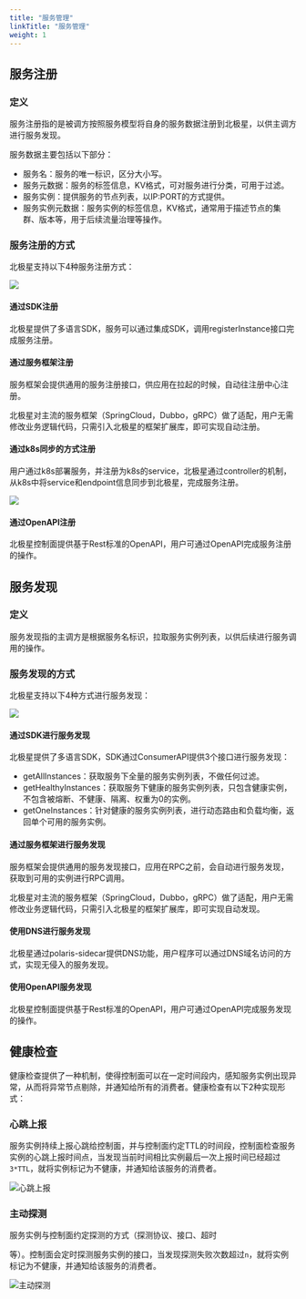 ```yaml
---
title: "服务管理"
linkTitle: "服务管理"
weight: 1
---
```


## 服务注册

### 定义

服务注册指的是被调方按照服务模型将自身的服务数据注册到北极星，以供主调方进行服务发现。

服务数据主要包括以下部分：

- 服务名：服务的唯一标识，区分大小写。
- 服务元数据：服务的标签信息，KV格式，可对服务进行分类，可用于过滤。
- 服务实例：提供服务的节点列表，以IP:PORT的方式提供。
- 服务实例元数据：服务实例的标签信息，KV格式，通常用于描述节点的集群、版本等，用于后续流量治理等操作。

### 服务注册的方式

北极星支持以下4种服务注册方式：

![](../图片/服务管理/注册方式.png)

#### 通过SDK注册

北极星提供了多语言SDK，服务可以通过集成SDK，调用registerInstance接口完成服务注册。

#### 通过服务框架注册

服务框架会提供通用的服务注册接口，供应用在拉起的时候，自动往注册中心注册。

北极星对主流的服务框架（SpringCloud，Dubbo，gRPC）做了适配，用户无需修改业务逻辑代码，只需引入北极星的框架扩展库，即可实现自动注册。

#### 通过k8s同步的方式注册

用户通过k8s部署服务，并注册为k8s的service，北极星通过controller的机制，从k8s中将service和endpoint信息同步到北极星，完成服务注册。

![](../图片/服务管理/k8s同步.png)

#### 通过OpenAPI注册

北极星控制面提供基于Rest标准的OpenAPI，用户可通过OpenAPI完成服务注册的操作。

## 服务发现

### 定义

服务发现指的主调方是根据服务名标识，拉取服务实例列表，以供后续进行服务调用的操作。

### 服务发现的方式

北极星支持以下4种方式进行服务发现：

![](../图片/服务管理/发现方式.png)

#### 通过SDK进行服务发现

北极星提供了多语言SDK，SDK通过ConsumerAPI提供3个接口进行服务发现：

- getAllInstances：获取服务下全量的服务实例列表，不做任何过滤。
- getHealthyInstances：获取服务下健康的服务实例列表，只包含健康实例，不包含被熔断、不健康、隔离、权重为0的实例。
- getOneInstances：针对健康的服务实例列表，进行动态路由和负载均衡，返回单个可用的服务实例。

#### 通过服务框架进行服务发现

服务框架会提供通用的服务发现接口，应用在RPC之前，会自动进行服务发现，获取到可用的实例进行RPC调用。

北极星对主流的服务框架（SpringCloud，Dubbo，gRPC）做了适配，用户无需修改业务逻辑代码，只需引入北极星的框架扩展库，即可实现自动发现。

#### 使用DNS进行服务发现

北极星通过polaris-sidecar提供DNS功能，用户程序可以通过DNS域名访问的方式，实现无侵入的服务发现。

#### 使用OpenAPI服务发现

北极星控制面提供基于Rest标准的OpenAPI，用户可通过OpenAPI完成服务发现的操作。

## 健康检查

健康检查提供了一种机制，使得控制面可以在一定时间段内，感知服务实例出现异常，从而将异常节点剔除，并通知给所有的消费者。健康检查有以下2种实现形式：

### 心跳上报

服务实例持续上报心跳给控制面，并与控制面约定TTL的时间段，控制面检查服务实例的心跳上报时间点，当发现当前时间相比实例最后一次上报时间已经超过```3*TTL```，就将实例标记为不健康，并通知给该服务的消费者。

![心跳上报](../图片/服务管理/心跳上报.png)

### 主动探测

服务实例与控制面约定探测的方式（探测协议、接口、超时

等）。控制面会定时探测服务实例的接口，当发现探测失败次数超过```n```，就将实例标记为不健康，并通知给该服务的消费者。

![主动探测](../图片/服务管理/主动探测.png)